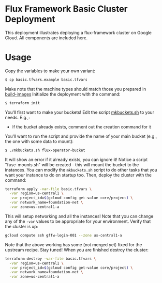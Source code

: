 # Flux Framework Basic Cluster Deployment

This deployment illustrates deploying a flux-framework cluster on Google Cloud.
All components are included here.

# Usage

Copy the variables to make your own variant:

```bash
$ cp basic.tfvars.example basic.tfvars
```

Make note that the machine types should match those you prepared in [build-images](../../build-images)
Initialize the deployment with the command:

```bash
$ terraform init
```

You'll first want to make your buckets! Edit the script [mkbuckets.sh](mkbuckets.sh)
to your needs. E.g.,:

 - If the bucket already exists, comment out the creation command for it

You'll want to run the script and provide the name of your main bucket (e.g.,
the one with some data to mount):

```bash
$ ./mkbuckets.sh flux-operator-bucket
```
 
It will show an error if it already exists, you can ignore it! Notice a script "fuse-mounts.sh"
will be created - this will mount the bucket to the instances. You can modify the `mkbuckets.sh` script
to do other tasks that you want your instance to do on startup too. Then, deploy the cluster with the command:

```bash
terraform apply -var-file basic.tfvars \
  -var region=us-central1 \
  -var project_id=$(gcloud config get-value core/project) \
  -var network_name=foundation-net \
  -var zone=us-central1-a
```

This will setup networking and all the instances! Note that
you can change any of the `-var` values to be appropriate for your environment.
Verify that the cluster is up:

```bash
gcloud compute ssh gffw-login-001 --zone us-central1-a
```

Note that the above working has some (not merged yet) fixed for the upstream recipe.
Stay tuned! When you are finished destroy the cluster:

```bash
terraform destroy -var-file basic.tfvars \
  -var region=us-central1 \
  -var project_id=$(gcloud config get-value core/project) \
  -var network_name=foundation-net \
  -var zone=us-central1-a
```

